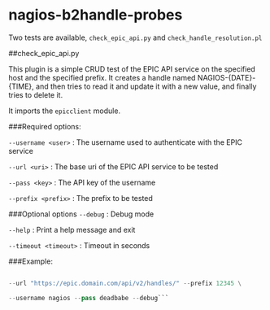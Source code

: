 # nagios-b2handle-probes
Two tests are available, `check_epic_api.py` and `check_handle_resolution.pl`

##check_epic_api.py

This plugin is a simple CRUD test of the EPIC API service on the specified host and the specified prefix. It creates a handle named NAGIOS-{DATE}-{TIME}, and then tries to read it and update it with a new value, and finally tries to delete it.

It imports the `epicclient` module.

###Required options:

`--username <user>` : The username used to authenticate with the EPIC service

`--url <uri>` : The base uri of the EPIC API service to be tested

`--pass <key>` : The API key of the username

`--prefix <prefix>` : The prefix to be tested


###Optional options
`--debug` : Debug mode

`--help` : Print a help message and exit

`--timeout <timeout>` : Timeout in seconds

###Example:
```check_epic_api.py \

--url "https://epic.domain.com/api/v2/handles/" --prefix 12345 \

--username nagios --pass deadbabe --debug```

